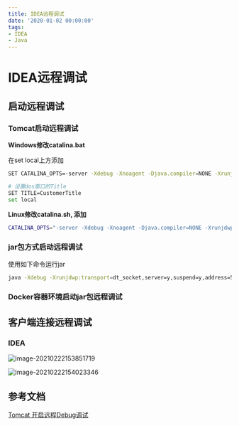 ```yaml
---
title: IDEA远程调试
date: '2020-01-02 00:00:00'
tags:
- IDEA
- Java
---
```


# IDEA远程调试

## 启动远程调试

### Tomcat启动远程调试

**Windows修改catalina.bat**

在set local上方添加

```bash
SET CATALINA_OPTS=-server -Xdebug -Xnoagent -Djava.compiler=NONE -Xrunjdwp:transport=dt_socket,server=y,suspend=n,address=5005

# 设置dos窗口的Title
SET TITLE=CustomerTitle
set local
```

**Linux修改catalina.sh, 添加**

```bash
CATALINA_OPTS="-server -Xdebug -Xnoagent -Djava.compiler=NONE -Xrunjdwp:transport=dt_socket,server=y,suspend=n,address=5005"
```

### jar包方式启动远程调试

使用如下命令运行jar

```bash
java -Xdebug -Xrunjdwp:transport=dt_socket,server=y,suspend=y,address=5005 -jar  /jar/path/xxx.jar
```

### Docker容器环境启动jar包远程调试

## 客户端连接远程调试

### IDEA

![image-20210222153851719](https://gitee.com/swang-harbin/pic-bed/raw/master/images/2021/20210222153852.png)

![image-20210222154023346](https://gitee.com/swang-harbin/pic-bed/raw/master/images/2021/20210222154023.png)

## 参考文档

[Tomcat 开启远程Debug调试](https://www.jianshu.com/p/369398dc2f4a)
